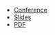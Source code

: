 * [Conference](https://kccnceu2023.sched.com/event/1HyTU)
* [Slides](https://docs.google.com/presentation/d/1MZAhYCc5XOIWw3GV17xqA9Kv2_oNvrHWEllLR1Pk8cQ/)
* [PDF](2023-04-19--Cilium_updates.pdf)
